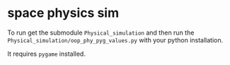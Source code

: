 # space physics sim

To run get the submodule `Physical_simulation` and
then run the `Physical_simulation/oop_phy_pyg_values.py` with your python installation.

It requires `pygame` installed.
